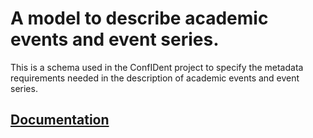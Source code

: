 # A model to describe academic events and event series.
This is a schema used in the ConfIDent project to specify the metadata requirements needed in the description of academic events and event series.

## [Documentation](https://tibhannover.github.io/ConfIDent_schema/)
